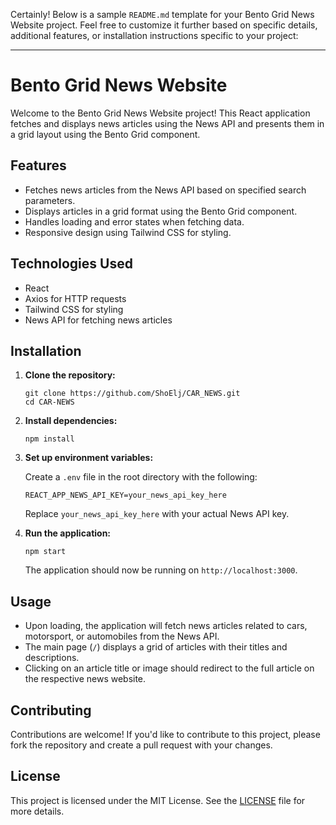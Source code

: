 Certainly! Below is a sample `README.md` template for your Bento Grid News Website project. Feel free to customize it further based on specific details, additional features, or installation instructions specific to your project:

---

# Bento Grid News Website

Welcome to the Bento Grid News Website project! This React application fetches and displays news articles using the News API and presents them in a grid layout using the Bento Grid component.

## Features

- Fetches news articles from the News API based on specified search parameters.
- Displays articles in a grid format using the Bento Grid component.
- Handles loading and error states when fetching data.
- Responsive design using Tailwind CSS for styling.

## Technologies Used

- React
- Axios for HTTP requests
- Tailwind CSS for styling
- News API for fetching news articles

## Installation

1. **Clone the repository:**

   ```
   git clone https://github.com/ShoElj/CAR_NEWS.git
   cd CAR-NEWS
   ```

2. **Install dependencies:**

   ```
   npm install
   ```

3. **Set up environment variables:**

   Create a `.env` file in the root directory with the following:

   ```
   REACT_APP_NEWS_API_KEY=your_news_api_key_here
   ```

   Replace `your_news_api_key_here` with your actual News API key.

4. **Run the application:**

   ```
   npm start
   ```

   The application should now be running on `http://localhost:3000`.

## Usage

- Upon loading, the application will fetch news articles related to cars, motorsport, or automobiles from the News API.
- The main page (`/`) displays a grid of articles with their titles and descriptions.
- Clicking on an article title or image should redirect to the full article on the respective news website.

## Contributing

Contributions are welcome! If you'd like to contribute to this project, please fork the repository and create a pull request with your changes.

## License

This project is licensed under the MIT License. See the [LICENSE](LICENSE) file for more details.
